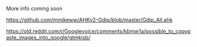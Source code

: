 More info coming soon 

https://github.com/mmikeww/AHKv2-Gdip/blob/master/Gdip_All.ahk

https://old.reddit.com/r/Googlevoice/comments/kbmw1a/possible_to_copypaste_images_into_google/gtmkisb/
